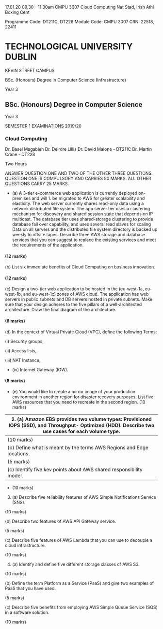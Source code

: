17.01.20 09.30 - 11.30am CMPU 3007 Cloud Computing Nat Stad, Irish Athl Boxing Cent

Programme Code: DT211C, DT228 Module Code: CMPU 3007 CRN: 22518, 22411

# TECHNOLOGICAL UNIVERSITY DUBLIN

KEVIN STREET CAMPUS

BSc. (Honours) Degree in Computer Science (Infrastructure)

Year 3

## BSc. (Honours) Degree in Computer Science

Year 3

SEMESTER 1 EXAMINATIONS 2019/20

### Cloud Computing

Dr. Basel Magableh Dr. Deirdre Lillis Dr. David Malone - DT211C Dr. Martin Crane - DT228

Two Hours

ANSWER QUESTION ONE AND TWO OF THE OTHER THREE QUESTIONS. QUESTION ONE IS COMPULSORY AND CARRIES 50 MARKS. ALL OTHER QUESTIONS CARRY 25 MARKS.

- (a) A 3-tier e-commerce web application is currently deployed on-premises and will 1. be migrated to AWS for greater scalability and elasticity. The web server currently shares read-only data using a network distributed file system. The app server tier uses a clustering mechanism for discovery and shared session state that depends on IP multicast. The database tier uses shared-storage clustering to provide database fall over capability, and uses several read slaves for scaling Data on all servers and the distributed file system directory is backed up weekly to offsite tapes. Describe three AWS storage and database services that you can suggest to replace the existing services and meet the requirements of the application.
#### (12 marks)

(b) List six immediate benefits of Cloud Computing on business innovation.

#### (12 marks)

(c) Design a two-tier web application to be hosted in the (eu-west-1a, eu-west-1b, and eu-west-1c) zones of AWS cloud. The application has web servers in public subnets and DB servers hosted in private subnets. Make sure that your design adheres to the five pillars of a well-architected architecture. Draw the final diagram of the architecture.

#### (8 marks)

(d) In the context of Virtual Private Cloud (VPC), define the following Terms:

(i) Security groups,

(ii) Access lists,

(iii) NAT Instance,

- (iv) Internet Gateway (IGW).
#### (8 marks)

- (e) You would like to create a mirror image of your production environment in another region for disaster recovery purposes. List five AWS resources that you need to recreate in the second region.
(10 marks)

| 2. (a) Amazon EBS provides two volume types: Provisioned IOPS (SSD), and Throughput- Optimized (HDD). Describe two use cases for each volume type. |
| --- |
| (10 marks) |
| (b) Define what is meant by the terms AWS Regions and Edge locations. |
| (5 marks) |
| (c) Identify five kev points about AWS shared responsibility model. |

- (10 marks)
3. (a) Describe five reliability features of AWS Simple Notifications Service (SNS).

(10 marks)

(b) Describe two features of AWS API Gateway service.

(5 marks)

(c) Describe five features of AWS Lambda that you can use to decouple a cloud infrastructure.

(10 marks)

4. (a) Identify and define five different storage classes of AWS S3.

(10 marks)

(b) Define the term Platform as a Service (PaaS) and give two examples of PaaS that you have used.

(5 marks)

(c) Describe five benefits from employing AWS Simple Queue Service (SQS) in a software solution.

(10 marks)

